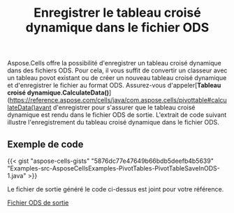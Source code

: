 ﻿---
title: Enregistrer le tableau croisé dynamique dans le fichier ODS
type: docs
weight: 150
url: /fr/java/save-pivot-table-in-ods-file/
---
 Aspose.Cells offre la possibilité d'enregistrer un tableau croisé dynamique dans des fichiers ODS. Pour cela, il vous suffit de convertir un classeur avec un tableau povot existant ou de créer un nouveau tableau croisé dynamique et d'enregistrer le fichier au format ODS. Assurez-vous d'appeler[**Tableau croisé dynamique.CalculateData()**](https://reference.aspose.com/cells/java/com.aspose.cells/pivottable#calculateData()avant d'enregistrer pour s'assurer que le tableau croisé dynamique est rendu dans le fichier ODS de sortie. L'extrait de code suivant illustre l'enregistrement du tableau croisé dynamique dans le fichier ODS.

## Exemple de code

{{< gist "aspose-cells-gists" "5876dc77e47649b66bdb5deefb4b5639" "Examples-src-AsposeCellsExamples-PivotTables-PivotTableSaveInODS-1.java" >}}

Le fichier de sortie généré le code ci-dessus est joint pour votre référence.

[Fichier ODS de sortie](PivotTableSaveInODS_out.ods)
